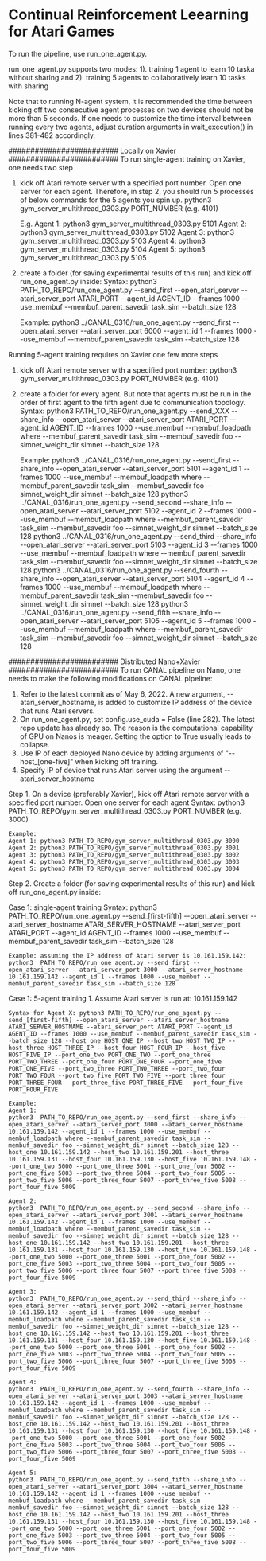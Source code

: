 # Continual Reinforcement Leearning for Atari Games


To run the pipeline, use run_one_agent.py.

run_one_agent.py supports two modes: 1). training 1 agent to learn 10 taska without sharing and 2). training 5 agents to collaboratively learn 10 tasks with sharing

Note that to running N-agent system, it is recommended the time between kicking off two consecutive agent processes on two devices should not be more than 5 seconds.
If one needs to customize the time interval between running every two agents, adjust duration arguments in wait_execution() in lines 381-482 accordingly.

######################### Locally on Xavier #########################
To run single-agent training on Xavier, one needs two step
1. kick off Atari remote server with a specified port number. Open one server for each agent. Therefore, in step 2, you should run 5 processes of below commands for the 5 agents you spin up. 
    python3 gym_server_multithread_0303.py  PORT_NUMBER (e.g. 4101)
    
    E.g.
    Agent 1: python3 gym_server_multithread_0303.py 5101
    Agent 2: python3 gym_server_multithread_0303.py 5102
    Agent 3: python3 gym_server_multithread_0303.py 5103
    Agent 4: python3 gym_server_multithread_0303.py 5104
    Agent 5: python3 gym_server_multithread_0303.py 5105
    

2. create a folder (for saving experimental results of this run) and kick off run_one_agent.py inside:
    Syntax: python3  PATH_TO_REPO/run_one_agent.py --send_first --open_atari_server --atari_server_port ATARI_PORT --agent_id AGENT_ID --frames 1000 --use_membuf --membuf_parent_savedir task_sim --batch_size 128
    
    Example: python3  ../CANAL_0316/run_one_agent.py --send_first --open_atari_server --atari_server_port 6000 --agent_id 1 --frames 1000 --use_membuf --membuf_parent_savedir task_sim --batch_size 128
    

Running 5-agent training requires on Xavier one few more steps
1. kick off Atari remote server with a specified port number: 
    python3 gym_server_multithread_0303.py  PORT_NUMBER (e.g. 4101)

2. create a folder for every agent. But note that agents must be run in the order of first agent to the fifth agent due to communication topology.
    Syntax: python3  PATH_TO_REPO/run_one_agent.py --send_XXX --share_info --open_atari_server --atari_server_port ATARI_PORT --agent_id AGENT_ID --frames 1000 --use_membuf --membuf_loadpath where --membuf_parent_savedir task_sim --membuf_savedir foo --simnet_weight_dir simnet --batch_size 128
    
    Example: 
        python3  ../CANAL_0316/run_one_agent.py --send_first --share_info --open_atari_server --atari_server_port 5101 --agent_id 1 --frames 1000 --use_membuf --membuf_loadpath where --membuf_parent_savedir task_sim --membuf_savedir foo --simnet_weight_dir simnet --batch_size 128
        python3  ../CANAL_0316/run_one_agent.py --send_second --share_info --open_atari_server --atari_server_port 5102 --agent_id 2 --frames 1000 --use_membuf --membuf_loadpath where --membuf_parent_savedir task_sim --membuf_savedir foo --simnet_weight_dir simnet --batch_size 128
        python3  ../CANAL_0316/run_one_agent.py --send_third --share_info --open_atari_server --atari_server_port 5103 --agent_id 3 --frames 1000 --use_membuf --membuf_loadpath where --membuf_parent_savedir task_sim --membuf_savedir foo --simnet_weight_dir simnet --batch_size 128
        python3  ../CANAL_0316/run_one_agent.py --send_fourth --share_info --open_atari_server --atari_server_port 5104 --agent_id 4 --frames 1000 --use_membuf --membuf_loadpath where --membuf_parent_savedir task_sim --membuf_savedir foo --simnet_weight_dir simnet --batch_size 128
        python3  ../CANAL_0316/run_one_agent.py --send_fifth --share_info --open_atari_server --atari_server_port 5105 --agent_id 5 --frames 1000 --use_membuf --membuf_loadpath where --membuf_parent_savedir task_sim --membuf_savedir foo --simnet_weight_dir simnet --batch_size 128




######################### Distributed Nano+Xavier #########################
To run CANAL pipeline on Nano, one needs to make the following modifications on CANAL pipeline:
1. Refer to the latest commit as of May 6, 2022. A new argument, --atari_server_hostname, is added to customize IP address of the device that runs Atari servers.
2. On run_one_agent.py, set config.use_cuda = False (line 282). The latest repo update has already so. The reason is the computational capability of GPU on Nanos is meager. Setting the option to True usually leads to collapse.
3. Use IP of each deployed Nano device by adding arguments of "--host_[one-five]" when kicking off training.
4. Specify IP of device that runs Atari server using the argument --atari_server_hostname



Step 1. On a device (preferably Xavier), kick off Atari remote server with a specified port number. Open one server for each agent 
    Syntax: python3 PATH_TO_REPO/gym_server_multithread_0303.py  PORT_NUMBER (e.g. 3000)
    
    Example:
    Agent 1: python3 PATH_TO_REPO/gym_server_multithread_0303.py 3000
    Agent 2: python3 PATH_TO_REPO/gym_server_multithread_0303.py 3001
    Agent 3: python3 PATH_TO_REPO/gym_server_multithread_0303.py 3002
    Agent 4: python3 PATH_TO_REPO/gym_server_multithread_0303.py 3003
    Agent 5: python3 PATH_TO_REPO/gym_server_multithread_0303.py 3004
    

Step 2. Create a folder (for saving experimental results of this run) and kick off run_one_agent.py inside:

Case 1: single-agent training
    Syntax: python3 PATH_TO_REPO/run_one_agent.py --send_[first-fifth] --open_atari_server --atari_server_hostname ATARI_SERVER_HOSTNAME --atari_server_port ATARI_PORT --agent_id AGENT_ID --frames 1000 --use_membuf --membuf_parent_savedir task_sim --batch_size 128
    
    Example: assuming the IP address of Atari server is 10.161.159.142:
    python3  PATH_TO_REPO/run_one_agent.py --send_first --open_atari_server --atari_server_port 3000 --atari_server_hostname 10.161.159.142 --agent_id 1 --frames 1000 --use_membuf --membuf_parent_savedir task_sim --batch_size 128
    
    
Case 1: 5-agent training
    1. Assume Atari server is run at: 10.161.159.142 

    Syntax for Agent X: python3 PATH_TO_REPO/run_one_agent.py --send_[first-fifth] --open_atari_server --atari_server_hostname ATARI_SERVER_HOSTNAME --atari_server_port ATARI_PORT --agent_id AGENT_ID --frames 1000 --use_membuf --membuf_parent_savedir task_sim --batch_size 128 --host_one HOST_ONE_IP --host_two HOST_TWO_IP --host_three HOST_THREE_IP --host_four HOST_FOUR_IP --host_five HOST_FIVE_IP --port_one_two PORT_ONE_TWO --port_one_three PORT_TWO_THREE --port_one_four PORT_ONE_FOUR --port_one_five PORT_ONE_FIVE --port_two_three PORT_TWO_THREE --port_two_four PORT_TWO_FOUR --port_two_five PORT_TWO_FIVE --port_three_four PORT_THREE_FOUR --port_three_five PORT_THREE_FIVE --port_four_five PORT_FOUR_FIVE

    Example:
    Agent 1: 
    python3  PATH_TO_REPO/run_one_agent.py --send_first --share_info --open_atari_server --atari_server_port 3000 --atari_server_hostname 10.161.159.142 --agent_id 1 --frames 1000 --use_membuf --membuf_loadpath where --membuf_parent_savedir task_sim --membuf_savedir foo --simnet_weight_dir simnet --batch_size 128 --host_one 10.161.159.142 --host_two 10.161.159.201 --host_three 10.161.159.131 --host_four 10.161.159.130 --host_five 10.161.159.148 --port_one_two 5000 --port_one_three 5001 --port_one_four 5002 --port_one_five 5003 --port_two_three 5004 --port_two_four 5005 --port_two_five 5006 --port_three_four 5007 --port_three_five 5008 --port_four_five 5009

    Agent 2:
    python3  PATH_TO_REPO/run_one_agent.py --send_second --share_info --open_atari_server --atari_server_port 3001 --atari_server_hostname 10.161.159.142 --agent_id 1 --frames 1000 --use_membuf --membuf_loadpath where --membuf_parent_savedir task_sim --membuf_savedir foo --simnet_weight_dir simnet --batch_size 128 --host_one 10.161.159.142 --host_two 10.161.159.201 --host_three 10.161.159.131 --host_four 10.161.159.130 --host_five 10.161.159.148 --port_one_two 5000 --port_one_three 5001 --port_one_four 5002 --port_one_five 5003 --port_two_three 5004 --port_two_four 5005 --port_two_five 5006 --port_three_four 5007 --port_three_five 5008 --port_four_five 5009

    Agent 3:
    python3  PATH_TO_REPO/run_one_agent.py --send_third --share_info --open_atari_server --atari_server_port 3002 --atari_server_hostname 10.161.159.142 --agent_id 1 --frames 1000 --use_membuf --membuf_loadpath where --membuf_parent_savedir task_sim --membuf_savedir foo --simnet_weight_dir simnet --batch_size 128 --host_one 10.161.159.142 --host_two 10.161.159.201 --host_three 10.161.159.131 --host_four 10.161.159.130 --host_five 10.161.159.148 --port_one_two 5000 --port_one_three 5001 --port_one_four 5002 --port_one_five 5003 --port_two_three 5004 --port_two_four 5005 --port_two_five 5006 --port_three_four 5007 --port_three_five 5008 --port_four_five 5009

    Agent 4:
    python3  PATH_TO_REPO/run_one_agent.py --send_fourth --share_info --open_atari_server --atari_server_port 3003 --atari_server_hostname 10.161.159.142 --agent_id 1 --frames 1000 --use_membuf --membuf_loadpath where --membuf_parent_savedir task_sim --membuf_savedir foo --simnet_weight_dir simnet --batch_size 128 --host_one 10.161.159.142 --host_two 10.161.159.201 --host_three 10.161.159.131 --host_four 10.161.159.130 --host_five 10.161.159.148 --port_one_two 5000 --port_one_three 5001 --port_one_four 5002 --port_one_five 5003 --port_two_three 5004 --port_two_four 5005 --port_two_five 5006 --port_three_four 5007 --port_three_five 5008 --port_four_five 5009

    Agent 5:
    python3  PATH_TO_REPO/run_one_agent.py --send_fifth --share_info --open_atari_server --atari_server_port 3004 --atari_server_hostname 10.161.159.142 --agent_id 1 --frames 1000 --use_membuf --membuf_loadpath where --membuf_parent_savedir task_sim --membuf_savedir foo --simnet_weight_dir simnet --batch_size 128 --host_one 10.161.159.142 --host_two 10.161.159.201 --host_three 10.161.159.131 --host_four 10.161.159.130 --host_five 10.161.159.148 --port_one_two 5000 --port_one_three 5001 --port_one_four 5002 --port_one_five 5003 --port_two_three 5004 --port_two_four 5005 --port_two_five 5006 --port_three_four 5007 --port_three_five 5008 --port_four_five 5009
